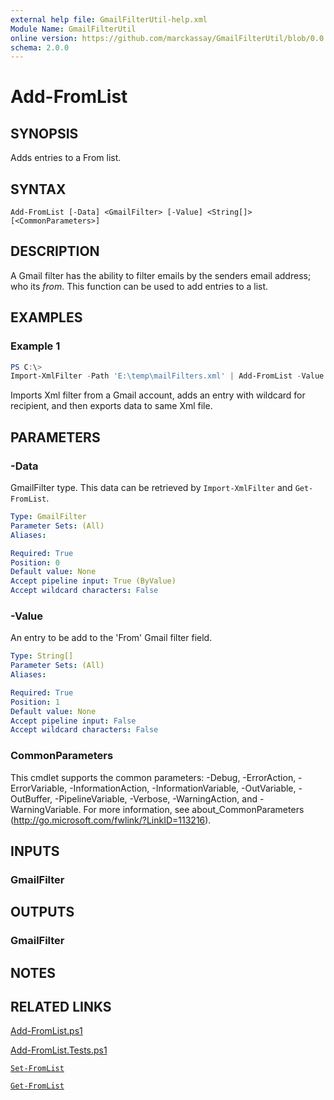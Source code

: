 ```yaml
---
external help file: GmailFilterUtil-help.xml
Module Name: GmailFilterUtil
online version: https://github.com/marckassay/GmailFilterUtil/blob/0.0.3/docs/Add-FromList.md
schema: 2.0.0
---
```


# Add-FromList

## SYNOPSIS
Adds entries to a From list.

## SYNTAX

```
Add-FromList [-Data] <GmailFilter> [-Value] <String[]> [<CommonParameters>]
```

## DESCRIPTION

A Gmail filter has the ability to filter emails by the senders email address; who its *from*. This function can be used to add entries to a list.

## EXAMPLES

### Example 1

```powershell
PS C:\>
Import-XmlFilter -Path 'E:\temp\mailFilters.xml' | Add-FromList -Value "*@aerotek.com" | Export-XmlFilter -Path 'E:\temp\mailFilters.xml'
```

Imports Xml filter from a Gmail account, adds an entry with wildcard for recipient, and then exports data to same Xml file.

## PARAMETERS

### -Data

GmailFilter type. This data can be retrieved by `Import-XmlFilter` and `Get-FromList`.

```yaml
Type: GmailFilter
Parameter Sets: (All)
Aliases:

Required: True
Position: 0
Default value: None
Accept pipeline input: True (ByValue)
Accept wildcard characters: False
```

### -Value

An entry to be add to the 'From' Gmail filter field.

```yaml
Type: String[]
Parameter Sets: (All)
Aliases:

Required: True
Position: 1
Default value: None
Accept pipeline input: False
Accept wildcard characters: False
```

### CommonParameters
This cmdlet supports the common parameters: -Debug, -ErrorAction, -ErrorVariable, -InformationAction, -InformationVariable, -OutVariable, -OutBuffer, -PipelineVariable, -Verbose, -WarningAction, and -WarningVariable. For more information, see about_CommonParameters (http://go.microsoft.com/fwlink/?LinkID=113216).

## INPUTS

### GmailFilter

## OUTPUTS

### GmailFilter

## NOTES

## RELATED LINKS

[Add-FromList.ps1](https://github.com/marckassay/GmailFilterUtil/blob/0.0.3/src/list/Add-FromList.ps1)

[Add-FromList.Tests.ps1](https://github.com/marckassay/GmailFilterUtil/blob/0.0.3/test/list/Add-FromList.Tests.ps1)

[`Set-FromList`](https://github.com/marckassay/GmailFilterUtil/blob/0.0.3/docs/Set-FromList.md)

[`Get-FromList`](https://github.com/marckassay/GmailFilterUtil/blob/0.0.3/docs/Get-FromList.md)
